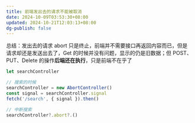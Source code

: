 ```yaml
---
title: 前端发出去的请求不能被取消
date: 2024-10-09T03:53:30+08:00
updated: 2024-10-21T12:03:13+08:00
dg-publish: false
---
```


总结：发出去的请求 abort 只是终止，前端并不需要接口再返回内容而已，但是请求却还是发送出去了，Get 的时候并没有问题，显示的仍是旧数据；但 POST、PUT、Delete 的操作**后端还在执行**，只是前端不在乎了

```js
let searchController

// 搜索的时候
searchController = new AbortController()
const signal = searchController.signal
fetch('/search', { signal }).then()

// 中断搜索
searchController?.abort?.()
```
